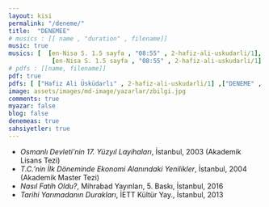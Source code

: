 ```yaml
---
layout: kisi
permalink: "/deneme/"
title:  "DENEMEE"
# musics : [[ name , "duration" , filename]]
music: true
musics: [  [en-Nisa S. 1.5 sayfa , "08:55" , 2-hafiz-ali-uskudarli/1],
            [en-Nisa S. 1.5 sayfa , "08:55" , 2-hafiz-ali-uskudarli/1] ]
# pdfs : [[name, filename]]
pdf: true
pdfs: [ ["Hafiz Ali Üsküdarlı" , 2-hafiz-ali-uskudarli/1] ,["DENEME" , 2-hafiz-ali-uskudarli/1] ]
image: assets/images/md-image/yazarlar/zbilgi.jpg
comments: true
myazar: false
blog: false
denemeas: true
sahsiyetler: true
---
```


-   _Osmanlı Devleti’nin 17. Yüzyıl Layihaları_, İstanbul, 2003 (Akademik Lisans Tezi)
-   _T.C.’nin İlk Döneminde Ekonomi Alanındaki Yenilikler_, İstanbul, 2004 (Akademik Master Tezi)
-   _Nasıl Fatih Oldu?_, Mihrabad Yayınları, 5. Baskı, İstanbul, 2016
-   _Tarihi Yarımadanın Durakları_, İETT Kültür Yay., İstanbul, 2013

